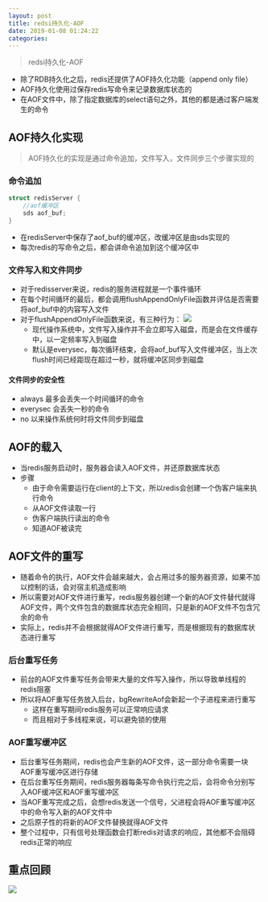 ```yaml
--- 
layout: post 
title: redsi持久化-AOF 
date: 2019-01-08 01:24:22 
categories:   
---
```

> redsi持久化-AOF
- 除了RDB持久化之后，redis还提供了AOF持久化功能（append only file）
- AOF持久化使用过保存redis写命令来记录数据库状态的
- 在AOF文件中，除了指定数据库的select语句之外，其他的都是通过客户端发生的命令
## AOF持久化实现
> AOF持久化的实现是通过命令追加，文件写入，文件同步三个步骤实现的
### 命令追加
```c
struct redisServer {
    //aof缓冲区
    sds aof_buf;
}
```
- 在redisServer中保存了aof_buf的缓冲区，改缓冲区是由sds实现的
- 每次redis的写命令之后，都会讲命令追加到这个缓冲区中
### 文件写入和文件同步
- 对于redisserver来说，redis的服务进程就是一个事件循环
- 在每个时间循环的最后，都会调用flushAppendOnlyFile函数并评估是否需要将aof_buf中的内容写入文件
- 对于flushAppendOnlyFile函数来说，有三种行为：
     ![](https://cdn.jsdelivr.net/gh/nber1994/fu0k@master/uPic/20181118211414821_1262405935.png)
    - 现代操作系统中，文件写入操作并不会立即写入磁盘，而是会在文件缓存中，以一定频率写入到磁盘
    - 默认是everysec，每次循环结束，会将aof_buf写入文件缓冲区，当上次flush时间已经距现在超过一秒，就将缓冲区同步到磁盘
#### 文件同步的安全性
- always 最多会丢失一个时间循环的命令
- everysec 会丢失一秒的命令
- no 以来操作系统何时将文件同步到磁盘
## AOF的载入
- 当redis服务启动时，服务器会读入AOF文件，并还原数据库状态
- 步骤
    - 由于命令需要运行在client的上下文，所以redis会创建一个伪客户端来执行命令
    - 从AOF文件读取一行
    - 伪客户端执行读出的命令
    - 知道AOF被读完
## AOF文件的重写
- 随着命令的执行，AOF文件会越来越大，会占用过多的服务器资源，如果不加以控制的话，会对宿主机造成影响
- 所以需要对AOF文件进行重写，redis服务器创建一个新的AOF文件替代就得AOF文件，两个文件包含的数据库状态完全相同，只是新的AOF文件不包含冗余的命令
- 实际上，redis并不会根据就得AOF文件进行重写，而是根据现有的数据库状态进行重写
### 后台重写任务
- 前台的AOF文件重写任务会带来大量的文件写入操作，所以导致单线程的redis阻塞
- 所以将AOF重写任务放入后台，bgRewriteAof会新起一个子进程来进行重写
    - 这样在重写期间redis服务可以正常响应请求
    - 而且相对于多线程来说，可以避免锁的使用
### AOF重写缓冲区
- 后台重写任务期间，redis也会产生新的AOF文件，这一部分命令需要一块AOF重写缓冲区进行存储
- 在后台重写任务期间，redis服务器每条写命令执行完之后，会将命令分别写入AOF缓冲区和AOF重写缓冲区
- 当AOF重写完成之后，会想redis发送一个信号，父进程会将AOF重写缓冲区中的命令写入新的AOF文件中
- 之后原子性的将新的AOF文件替换就得AOF文件
- 整个过程中，只有信号处理函数会打断redis对请求的响应，其他都不会阻碍redis正常的响应
## 重点回顾
![](https://cdn.jsdelivr.net/gh/nber1994/fu0k@master/uPic/20181118213744086_118117185.png)











